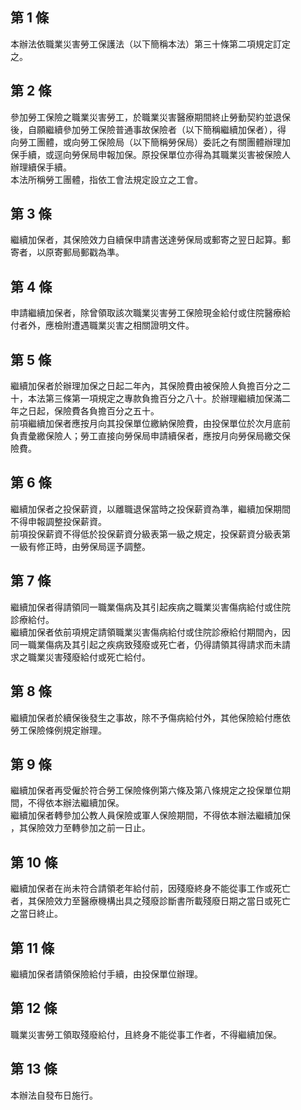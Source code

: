 第 1 條
-------
本辦法依職業災害勞工保護法（以下簡稱本法）第三十條第二項規定訂定  
之。

第 2 條
-------
參加勞工保險之職業災害勞工，於職業災害醫療期間終止勞動契約並退保  
後，自願繼續參加勞工保險普通事故保險者（以下簡稱繼續加保者），得  
向勞工團體，或向勞工保險局（以下簡稱勞保局）委託之有關團體辦理加  
保手續，或逕向勞保局申報加保。原投保單位亦得為其職業災害被保險人  
辦理續保手續。  
本法所稱勞工團體，指依工會法規定設立之工會。

第 3 條
-------
繼續加保者，其保險效力自續保申請書送達勞保局或郵寄之翌日起算。郵  
寄者，以原寄郵局郵戳為準。

第 4 條
-------
申請繼續加保者，除曾領取該次職業災害勞工保險現金給付或住院醫療給  
付者外，應檢附遭遇職業災害之相關證明文件。

第 5 條
-------
繼續加保者於辦理加保之日起二年內，其保險費由被保險人負擔百分之二  
十，本法第三條第一項規定之專款負擔百分之八十。於辦理繼續加保滿二  
年之日起，保險費各負擔百分之五十。  
前項繼續加保者應按月向其投保單位繳納保險費，由投保單位於次月底前  
負責彙繳保險人；勞工直接向勞保局申請續保者，應按月向勞保局繳交保  
險費。

第 6 條
-------
繼續加保者之投保薪資，以離職退保當時之投保薪資為準，繼續加保期間  
不得申報調整投保薪資。  
前項投保薪資不得低於投保薪資分級表第一級之規定，投保薪資分級表第  
一級有修正時，由勞保局逕予調整。

第 7 條
-------
繼續加保者得請領同一職業傷病及其引起疾病之職業災害傷病給付或住院  
診療給付。  
繼續加保者依前項規定請領職業災害傷病給付或住院診療給付期間內，因  
同一職業傷病及其引起之疾病致殘廢或死亡者，仍得請領其得請求而未請  
求之職業災害殘廢給付或死亡給付。

第 8 條
-------
繼續加保者於續保後發生之事故，除不予傷病給付外，其他保險給付應依  
勞工保險條例規定辦理。

第 9 條
-------
繼續加保者再受僱於符合勞工保險條例第六條及第八條規定之投保單位期  
間，不得依本辦法繼續加保。  
繼續加保者轉參加公教人員保險或軍人保險期間，不得依本辦法繼續加保  
，其保險效力至轉參加之前一日止。

第 10 條
--------
繼續加保者在尚未符合請領老年給付前，因殘廢終身不能從事工作或死亡  
者，其保險效力至醫療機構出具之殘廢診斷書所載殘廢日期之當日或死亡  
之當日終止。

第 11 條
--------
繼續加保者請領保險給付手續，由投保單位辦理。

第 12 條
--------
職業災害勞工領取殘廢給付，且終身不能從事工作者，不得繼續加保。

第 13 條
--------
本辦法自發布日施行。

